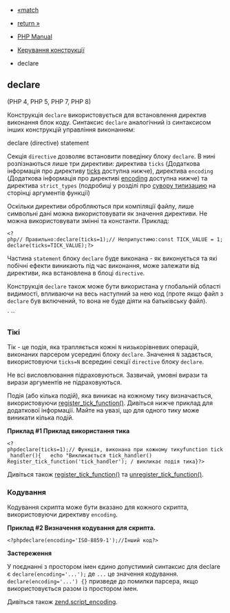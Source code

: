 - [«match](control-structures.match.md)
- [return »](function.return.md)

- [PHP Manual](index.md)
- [Керування конструкції](language.control-structures.md)
- declare

## declare

(PHP 4, PHP 5, PHP 7, PHP 8)

Конструкція `declare` використовується для встановлення директив виконання
блок коду. Синтаксис `declare` аналогічний із синтаксисом інших
конструкцій управління виконанням:

declare (directive)
statement

Секція `directive` дозволяє встановити поведінку блоку `declare`. В
нині розпізнаються лише три директиви: директива `ticks`
(Додаткова інформація про директиву
[ticks](control-structures.declare.md#control-structures.declare.ticks)
доступна нижче), директива `encoding` (Додаткова інформація про
директиві
[encoding](control-structures.declare.md#control-structures.declare.encoding)
доступна нижче) та директива `strict_types` (подробиці у розділі про
[сувору типизацию](language.types.declarations.md#language.types.declarations.strict)
на сторінці аргументів функції)

Оскільки директиви обробляються при компіляції файлу, лише
символьні дані можна використовувати як значення директиви. Не можна
використовувати змінні та константи. Приклад:

` <?php// Правильно:declare(ticks=1);// Неприпустимо:const TICK_VALUE = 1;declare(ticks=TICK_VALUE);?> `

Частина `statement` блоку `declare` буде виконана - як виконується та
які побічні ефекти виникають під час виконання, може залежати від
директиви, яка встановлена в блоці `directive`.

Конструкція `declare` також може бути використана у глобальній області
видимості, впливаючи на весь наступний за нею код (проте якщо файл з
`declare` був включений, то вона не буде діяти на батьківську
файл).

`<?php//це то те саме:// можна так:declare(ticks=1) {    // інші дії}// або так:declare(ticks=1);// інші дії?> ``

### Тікі

Тік - це подія, яка трапляється кожні `N` низькорівневих операцій,
виконаних парсером усередині блоку `declare`. Значення `N` задається,
використовуючи `ticks=N` всередині секції `directive` блоку `declare`.

Не всі висловлювання підраховуються. Зазвичай, умовні вирази та вирази
аргументів не підраховуються.

Подія (або кілька подій), яка виникає на кожному тику
визначається, використовуючи
[register_tick_function()](function.register-tick-function.md).
Дивіться нижче приклад для додаткової інформації. Майте на увазі, що
для одного тику може виникати кілька подій.

**Приклад #1 Приклад використання тика**

` <?phpdeclare(ticks=1);// Функція, виконана при кожному тикуfunction tick_handler(){   echo "Викликається tick_handler()
Register_tick_function('tick_handler'); / викликає подія тика}?> `

Дивіться також
[register_tick_function()](function.register-tick-function.md) та
[unregister_tick_function()](function.unregister-tick-function.md).

### Кодування

Кодування скрипта може бути вказано для кожного скрипта, використовуючи
директиву `encoding`.

**Приклад #2 Визначення кодування для скрипта.**

`<?phpdeclare(encoding='ISO-8859-1');//Інший код?> `

**Застереження**

У поєднанні з простором імен єдино допустимий синтаксис для
declare є `declare(encoding='...');` де `...` це значення
кодування. `declare(encoding='...') {}` призведе до помилки парсера, якщо
використовується разом із простором імен.

Дивіться також
[zend.script_encoding](ini.core.md#ini.zend.script-encoding).
